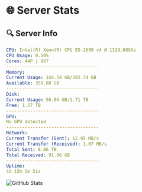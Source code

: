 # 🌐 Server Stats
## 🔍 Server Info
```yaml
CPU: Intel(R) Xeon(R) CPU E5-2699 v4 @ 1329.68GHz
CPU Usage: 0.50%
Cores: 44P | 88T
-----------------------------------
Memory:
Current Usage: 144.54 GB/503.74 GB
Available: 355.88 GB
-----------------------------------
Disk:
Current Usage: 56.86 GB/1.71 TB
Free: 1.57 TB
-----------------------------------
GPU:
No GPU detected
-----------------------------------
Network:
Current Transfer (Sent): 12.95 MB/s
Current Transfer (Received): 1.07 MB/s
Total Sent: 8.86 TB
Total Received: 91.06 GB
-----------------------------------
Uptime:
4d 15h 5m 51s
```
![GitHub Stats](https://img.shields.io/badge/Updated-2025-03-12_12:28:40-blue)